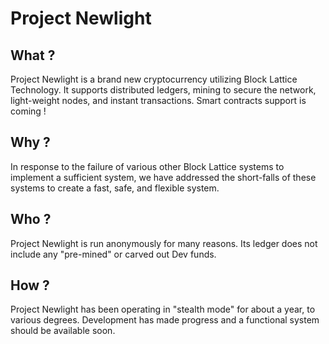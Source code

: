 # Project Newlight
## What ?

Project Newlight is a brand new cryptocurrency utilizing Block Lattice Technology.  It supports distributed ledgers, mining to secure
the network, light-weight nodes, and instant transactions.  Smart contracts support is coming !

## Why ?

In response to the failure of various other Block Lattice systems to implement a sufficient system, we have addressed the short-falls
of these systems to create a fast, safe, and flexible system.

## Who ?

Project Newlight is run anonymously for many reasons.  Its ledger does not include any "pre-mined" or carved out Dev funds.

## How ?

Project Newlight has been operating in "stealth mode" for about a year, to various degrees.  Development has made progress
and a functional system should be available soon.
